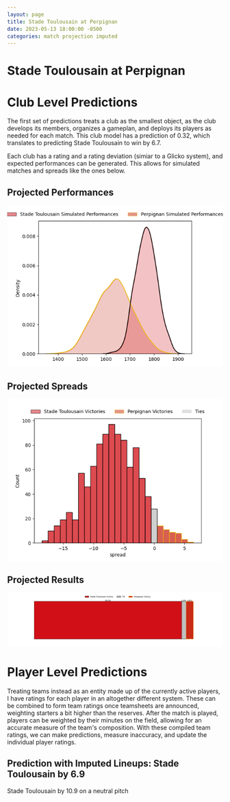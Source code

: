 ```yaml
---  
layout: page  
title: Stade Toulousain at Perpignan  
date: 2023-05-13 18:00:00 -0500  
categories: match projection imputed  
---
```

# Stade Toulousain at Perpignan

# Club Level Predictions


The first set of predictions treats a club as the smallest object, as the club develops its members, organizes a gameplan, and deploys its players as needed for each match. This club model has a prediction of 0.32, which translates to predicting Stade Toulousain to win by 6.7.

Each club has a rating and a rating deviation (simiar to a Glicko system), and expected performances can be generated. This allows for simulated matches and spreads like the ones below.
## Projected Performances


![Projected Performances](plots/performances_2023-05-13-Perpignan-StadeToulousain.png)
## Projected Spreads


![Projected Spreads](plots/spreads_2023-05-13-Perpignan-StadeToulousain.png)
## Projected Results


![Projected Results](plots/resultbar_2023-05-13-Perpignan-StadeToulousain.png)
# Player Level Predictions


Treating teams instead as an entity made up of the currently active players, I have ratings for each player in an altogether different system. These can be combined to form team ratings once teamsheets are announced, weighting starters a bit higher than the reserves. After the match is played, players can be weighted by their minutes on the field, allowing for an accurate measure of the team's composition. With these compiled team ratings, we can make predictions, measure inaccuracy, and update the individual player ratings.
## Prediction with Imputed Lineups: Stade Toulousain by 6.9


Stade Toulousain by 10.9 on a neutral pitch

